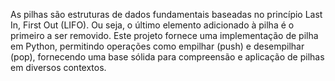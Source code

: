 As pilhas são estruturas de dados fundamentais baseadas no princípio Last In, First Out (LIFO). Ou seja, o último elemento adicionado à pilha é o primeiro a ser removido. Este projeto fornece uma implementação de pilha em Python, permitindo operações como empilhar (push) e desempilhar (pop), fornecendo uma base sólida para compreensão e aplicação de pilhas em diversos contextos.
